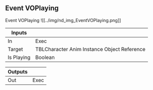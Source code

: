 ## Event VOPlaying
Event VOPlaying
![[../img/nd_img_EventVOPlaying.png]]

|Inputs||
|--|--|
| In | Exec |
| Target | TBLCharacter Anim Instance Object Reference |
| Is Playing | Boolean |

|Outputs||
|--|--|
| Out | Exec |
